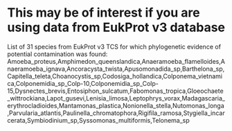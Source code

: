 # This may be of interest if you are using data from EukProt v3 database
List of 31 species from EukProt v3 TCS for which phylogenetic evidence of potential contamination was found: Amoeba_proteus,Amphimedon_queenslandica,Anaeramoeba_flamelloides,Anaeramoeba_ignava,Ancoracysta_twista,Apusomonadida_sp,Barthelona_sp,Capitella_teleta,Choanocystis_sp,Codosiga_hollandica,Colponema_vietnamica,Colponemidia_sp_Colp-10,Colponemidia_sp_Colp-15,Dysnectes_brevis,Entosiphon_sulcatum,Fabomonas_tropica,Gloeochaete_wittrockiana,Lapot_gusevi,Lenisia_limosa,Leptophrys_vorax,Madagascaria_erythrocladioides,Mantamonas_plastica,Nonionella_stella,Nutomonas_longa,Parvularia_atlantis,Paulinella_chromatophora,Rigifila_ramosa,Stygiella_incarcerata,Symbiodinium_sp,Syssomonas_multiformis,Telonema_sp
